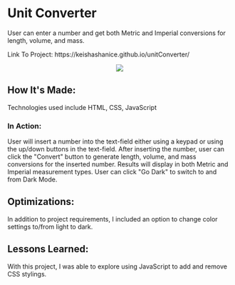 <h1> Unit Converter </h1>

<p>User can enter a number and get both Metric and Imperial conversions for length, volume, and mass.</p>
<p>Link To Project: https://keishashanice.github.io/unitConverter/</p>

<div id="header" align="center">
  <img src="https://media.giphy.com/media/Nnqp27E2z3lnP1Hrdz/giphy.gif" />  
</div>

<h2>How It's Made:</h2>
<p>Technologies used include HTML, CSS, JavaScript</p>

<h3>In Action:</h3>
<p>User will insert a number into the text-field either using a keypad or using the up/down buttons in the text-field. After inserting the number, user can click the "Convert" button to generate length, volume, and mass conversions for the inserted number. Results will display in both Metric and Imperial measurement types. User can click "Go Dark" to switch to and from Dark Mode.</p>

<h2>Optimizations:</h2>
<p>In addition to project requirements, I included an option to change color settings to/from light to dark.</p>

<h2>Lessons Learned:</h2>
<p>With this project, I was able to explore using JavaScript to add and remove CSS stylings.</p>
